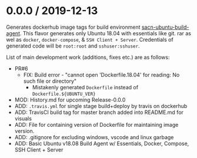 # 0.0.0 / 2019-12-13

Generates dockerhub image tags for build environment [sacn-ubuntu-build-agent](https://hub.docker.com/repository/docker/sachingpta/sacn-ubuntu-build-agent). This flavor generates only Ubuntu 18.04 with essentials like git. rar as wel as `docker`, `docker-compose`, & `SSH Client + Server`. Credentials of generated code will be `root:root` and `sshuser:sshuser`.

List of main development work (additions, fixes etc.) are as follows:

- PR#6
  - FIX: Build error - "cannot open 'Dockerfile.18.04' for reading: No such file or directory"
    - Mistakenly generated `Dockerfile` instead of `Dockerfile.${UBUNTU_VER}`
- MOD: History.md for upcoming Release-0.0.0
- ADD: `.travis.yml` for single stage build+deploy by travis on dockerhub
- ADD: TravisCI build tag for master branch added into README.md for visuals
- ADD: File for containing version of Dockerfile for maintaining image version.
- ADD: .gitignore for excluding windows, vscode and linux garbage
- ADD: Basic Ubuntu v18.08 Build Agent w/ Essentials, Docker, Compose, SSH Client + Server
